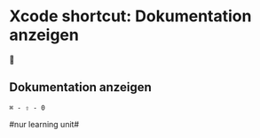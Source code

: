 # Xcode shortcut: Dokumentation anzeigen
🚀

## Dokumentation anzeigen

`⌘ - ⇧ - 0`


#nur learning unit#